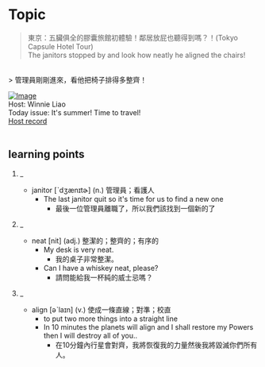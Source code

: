 # Topic

> 東京：五臟俱全的膠囊旅館初體驗！鄰居放屁也聽得到嗎？！(Tokyo Capsule Hotel Tour) <br>
> The janitors stopped by and look how neatly he aligned the chairs!
 <br>
> 管理員剛剛進來，看他把椅子排得多整齊！ <br>

[![Image](https://cdn.voicetube.com/assets/thumbnails/gNhBiw9pgUo.jpg)](https://www.youtube.com/embed/gNhBiw9pgUo?rel=0&showinfo=0&cc_load_policy=0&controls=1&autoplay=1&iv_load_policy=3&playsinline=1&wmode=transparent&start=272&end=277&enablejsapi=1&origin=https://tw.voicetube.com&widgetid=1)<br>
Host: Winnie Liao
<br>Today issue: It's summer! Time to travel!
<br>
[Host record](https://cdn.voicetube.com/tmp/everyday_records/callmeboss901/3238.mp3)
<br><br>
## learning points
1. _
	* janitor  [ˋdʒænɪtɚ] (n.) 管理員；看護人
		- The last janitor quit so it's time for us to find a new one
			+ 最後一位管理員離職了，所以我們該找到一個新的了

2. _
	* neat [nit] (adj.) 整潔的；整齊的；有序的
		- My desk is very neat.
			+ 我的桌子非常整潔。
		- Can I have a whiskey neat, please?
			+ 請問能給我一杯純的威士忌嗎？

3. _
	* align [əˋlaɪn] (v.) 使成一條直線；對準；校直
		- to put two more things into a straight line
		- In 10 minutes the planets will align and I shall restore my Powers then I will destroy all of you..
			+ 在10分鐘內行星會對齊，我將恢復我的力量然後我將毀滅你們所有人。
